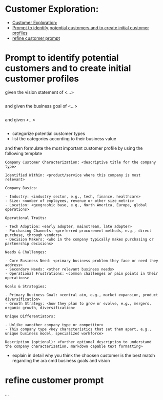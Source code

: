 # Customer Exploration: <descriptive title of exploration challenge>

- [Customer Exploration: ](#customer-exploration-)
- [Prompt to identify potential customers and to create initial customer profiles](#prompt-to-identify-potential-customers-and-to-create-initial-customer-profiles)
- [refine customer prompt](#refine-customer-prompt)

# Prompt to identify potential customers and to create initial customer profiles
given the vision statement of <...>
```
```

and given the business goal of <...>
```
```

and given <...>
```
```

* categorize potential customer types 
* list the categories according to their business value
  
and then formulate the most important customer profile by using the following template
```
Company Customer Characterization: <descriptive title for the company type>

Identified Within: <product/service where this company is most relevant>

Company Basics:

- Industry: <industry sector, e.g., tech, finance, healthcare>
- Size: <number of employees, revenue or other size metric>
- Location: <geographic base, e.g., North America, Europe, global operations>

Operational Traits:

- Tech Adoption: <early adopter, mainstream, late adopter>
- Purchasing Channels: <preferred procurement methods, e.g., direct purchase, through vendors>
- Decision Makers: <who in the company typically makes purchasing or partnership decisions>

Needs & Challenges:

- Core Business Need: <primary business problem they face or need they address>
- Secondary Needs: <other relevant business needs>
- Operational Frustrations: <common challenges or pain points in their operations>

Goals & Strategies:

- Primary Business Goal: <central aim, e.g., market expansion, product diversification>
- Growth Strategy: <how they plan to grow or evolve, e.g., mergers, organic growth, diversification>

Unique Differentiators:

- Unlike <another company type or competitor>
- This company type <key characteristics that set them apart, e.g., unique business model, specialized workforce>

Description (optional): <further optional description to understand the company characterization, markdown capable text formatting>
```  
* explain in detail why you think the choosen customer is the best match regarding the ara cmd business goals and vision

# refine customer prompt
...
